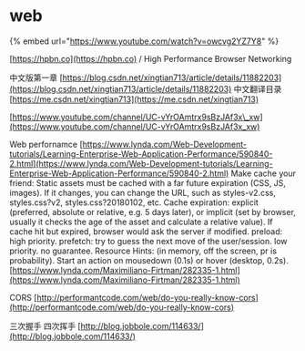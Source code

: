 # web

{% embed url="https://www.youtube.com/watch?v=owcvg2YZ7Y8" %}



[https://hpbn.co](https://hpbn.co) / High Performance Browser Networking

中文版第一章 [https://blog.csdn.net/xingtian713/article/details/11882203](https://blog.csdn.net/xingtian713/article/details/11882203) 中文翻译目录 [https://me.csdn.net/xingtian713](https://me.csdn.net/xingtian713)

[https://www.youtube.com/channel/UC-vYrOAmtrx9sBzJAf3x\_xw](https://www.youtube.com/channel/UC-vYrOAmtrx9sBzJAf3x_xw)

Web perfornamce [https://www.lynda.com/Web-Development-tutorials/Learning-Enterprise-Web-Application-Performance/590840-2.html](https://www.lynda.com/Web-Development-tutorials/Learning-Enterprise-Web-Application-Performance/590840-2.html) Make cache your friend: Static assets must be cached with a far future expiration \(CSS, JS, images\). If it changes, you can change the URL, such as styles-v2.css, styles.css?v2, styles.css?20180102, etc. Cache expiration: explicit \(preferred, absolute or relative, e.g. 5 days later\), or implicit \(set by browser, usually it checks the age of the asset and calculate a relative value\). If cache hit but expired, browser would ask the server if modified. preload: high priority. prefetch: try to guess the next move of the user/session. low priority. no guarantee. Resource Hints:   \(in memory, off the screen, pr is probability\). Start an action on mousedown \(0.1s\) or hover \(desktop, 0.2s\). [https://www.lynda.com/Maximiliano-Firtman/282335-1.html](https://www.lynda.com/Maximiliano-Firtman/282335-1.html)

CORS [http://performantcode.com/web/do-you-really-know-cors](http://performantcode.com/web/do-you-really-know-cors)

三次握手 四次挥手 [http://blog.jobbole.com/114633/](http://blog.jobbole.com/114633/)





